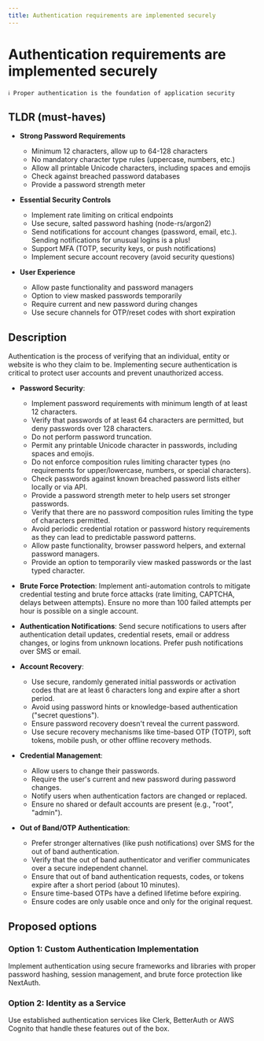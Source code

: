 ```yaml
---
title: Authentication requirements are implemented securely
---
```


# Authentication requirements are implemented securely

```
ℹ️ Proper authentication is the foundation of application security
```

## TLDR (must-haves)

- **Strong Password Requirements**

  - Minimum 12 characters, allow up to 64-128 characters
  - No mandatory character type rules (uppercase, numbers, etc.)
  - Allow all printable Unicode characters, including spaces and emojis
  - Check against breached password databases
  - Provide a password strength meter

- **Essential Security Controls**

  - Implement rate limiting on critical endpoints
  - Use secure, salted password hashing (node-rs/argon2)
  - Send notifications for account changes (password, email, etc.). Sending notifications for unusual logins is a plus!
  - Support MFA (TOTP, security keys, or push notifications)
  - Implement secure account recovery (avoid security questions)

- **User Experience**

  - Allow paste functionality and password managers
  - Option to view masked passwords temporarily
  - Require current and new password during changes
  - Use secure channels for OTP/reset codes with short expiration

## Description

Authentication is the process of verifying that an individual, entity or website is who they claim to be. Implementing secure authentication is critical to protect user accounts and prevent unauthorized access.

- **Password Security**:

  - Implement password requirements with minimum length of at least 12 characters.
  - Verify that passwords of at least 64 characters are permitted, but deny passwords over 128 characters.
  - Do not perform password truncation.
  - Permit any printable Unicode character in passwords, including spaces and emojis.
  - Do not enforce composition rules limiting character types (no requirements for upper/lowercase, numbers, or special characters).
  - Check passwords against known breached password lists either locally or via API.
  - Provide a password strength meter to help users set stronger passwords.
  - Verify that there are no password composition rules limiting the type of characters permitted.
  - Avoid periodic credential rotation or password history requirements as they can lead to predictable password patterns.
  - Allow paste functionality, browser password helpers, and external password managers.
  - Provide an option to temporarily view masked passwords or the last typed character.

- **Brute Force Protection**: Implement anti-automation controls to mitigate credential testing and brute force attacks (rate limiting, CAPTCHA, delays between attempts). Ensure no more than 100 failed attempts per hour is possible on a single account.

- **Authentication Notifications**: Send secure notifications to users after authentication detail updates, credential resets, email or address changes, or logins from unknown locations. Prefer push notifications over SMS or email.

- **Account Recovery**:

  - Use secure, randomly generated initial passwords or activation codes that are at least 6 characters long and expire after a short period.
  - Avoid using password hints or knowledge-based authentication ("secret questions").
  - Ensure password recovery doesn't reveal the current password.
  - Use secure recovery mechanisms like time-based OTP (TOTP), soft tokens, mobile push, or other offline recovery methods.

- **Credential Management**:

  - Allow users to change their passwords.
  - Require the user's current and new password during password changes.
  - Notify users when authentication factors are changed or replaced.
  - Ensure no shared or default accounts are present (e.g., "root", "admin").

- **Out of Band/OTP Authentication**:

  - Prefer stronger alternatives (like push notifications) over SMS for the out of band authentication.
  - Verify that the out of band authenticator and verifier communicates over a secure independent channel.
  - Ensure that out of band authentication requests, codes, or tokens expire after a short period (about 10 minutes).
  - Ensure time-based OTPs have a defined lifetime before expiring.
  - Ensure codes are only usable once and only for the original request.

## Proposed options

### Option 1: Custom Authentication Implementation

Implement authentication using secure frameworks and libraries with proper password hashing, session management, and brute force protection like NextAuth.

### Option 2: Identity as a Service

Use established authentication services like Clerk, BetterAuth or AWS Cognito that handle these features out of the box.
